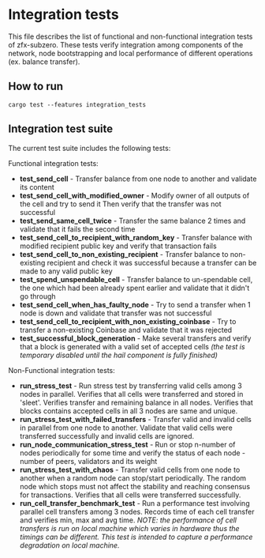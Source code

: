 # Integration tests
This file describes the list of functional and non-functional integration tests of zfx-subzero. 
These tests verify integration among components of the network, node bootstrapping and local performance of different operations (ex. balance transfer).

## How to run

`cargo test --features integration_tests`

## Integration test suite

The current test suite includes the following tests:

Functional integration tests:
* **test_send_cell** - Transfer balance from one node to another and validate its content
* **test_send_cell_with_modified_owner** - Modify owner of all outputs of the cell and try to send it Then verify that the transfer was not successful
* **test_send_same_cell_twice** - Transfer the same balance 2 times and validate that it fails the second time
* **test_send_cell_to_recipient_with_random_key** - Transfer balance with modified recipient public key and verify that transaction fails
* **test_send_cell_to_non_existing_recipient** - Transfer balance to non-existing recipient and check it was successful because a transfer can be made to any valid public key
* **test_spend_unspendable_cell** - Transfer balance to un-spendable cell, the one which had been already spent earlier and validate that it didn't go through
* **test_send_cell_when_has_faulty_node** - Try to send a transfer when 1 node is down and validate that transfer was not successful
* **test_send_cell_to_recipient_with_non_existing_coinbase** - Try to transfer a non-existing Coinbase and validate that it was rejected
* **test_successful_block_generation** - Make several transfers and verify that a block is generated with a valid set of accepted cells
  _(the test is temporary disabled until the hail component is fully finished)_

Non-Functional integration tests:
* **run_stress_test** - Run stress test by transferring valid cells among 3 nodes in parallel. Verifies that all cells were transferred and stored in 'sleet'.
  Verifies transfer and remaining balance in all nodes. Verifies that blocks contains accepted cells in all 3 nodes are same and unique.
* **run_stress_test_with_failed_transfers** - Transfer valid and invalid cells in parallel from one node to another.
  Validate that valid cells were transferred successfully and invalid cells are ignored.
* **run_node_communication_stress_test** - Run or stop n-number of nodes periodically for some time and verify the status of each node - number of peers,
validators and its weight
* **run_stress_test_with_chaos** - Transfer valid cells from one node to another when a random node can stop/start periodically.
  The random node which stops must not affect the stability and reaching consensus for transactions. Verifies that all cells were transferred successfully.
* **run_cell_transfer_benchmark_test** - Run a performance test involving parallel cell transfers among 3 nodes.
  Records time of each cell transfer and verifies min, max and avg time.
  _NOTE: the performance of cell transfers is run on local machine which varies in hardware thus the timings can be different. 
   This test is intended to capture a performance degradation on local machine._